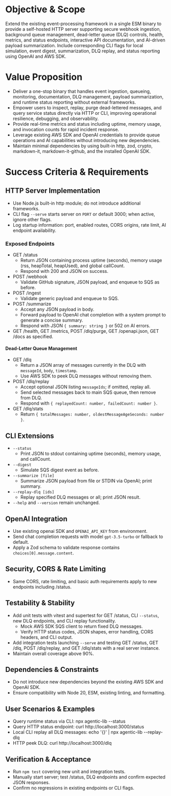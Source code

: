 # Objective & Scope
Extend the existing event-processing framework in a single ESM binary to provide a self-hosted HTTP server supporting secure webhook ingestion, background queue management, dead-letter queue (DLQ) controls, health, metrics, and status endpoints, interactive API documentation, and AI-driven payload summarization. Include corresponding CLI flags for local simulation, event digest, summarization, DLQ replay, and status reporting using OpenAI and AWS SDK.

# Value Proposition

- Deliver a one-stop binary that handles event ingestion, queueing, monitoring, documentation, DLQ management, payload summarization, and runtime status reporting without external frameworks.
- Empower users to inspect, replay, purge dead-lettered messages, and query service status directly via HTTP or CLI, improving operational resilience, debugging, and observability.
- Provide real-time metrics and status including uptime, memory usage, and invocation counts for rapid incident response.
- Leverage existing AWS SDK and OpenAI credentials to provide queue operations and AI capabilities without introducing new dependencies.
- Maintain minimal dependencies by using built-in http, zod, crypto, markdown-it, markdown-it-github, and the installed OpenAI SDK.

# Success Criteria & Requirements

## HTTP Server Implementation
- Use Node.js built-in http module; do not introduce additional frameworks.
- CLI flag `--serve` starts server on `PORT` or default 3000; when active, ignore other flags.
- Log startup information: port, enabled routes, CORS origins, rate limit, AI endpoint availability.

### Exposed Endpoints
- GET /status
  - Return JSON containing process uptime (seconds), memory usage (rss, heapTotal, heapUsed), and global callCount.
  - Respond with 200 and JSON on success.
- POST /webhook
  - Validate GitHub signature, JSON payload, and enqueue to SQS as before.
- POST /ingest
  - Validate generic payload and enqueue to SQS.
- POST /summarize
  - Accept any JSON payload in body.
  - Forward payload to OpenAI chat completion with a system prompt to generate a concise summary.
  - Respond with JSON `{ summary: string }` or 502 on AI errors.
- GET /health, GET /metrics, POST /dlq/purge, GET /openapi.json, GET /docs as specified.

#### Dead-Letter Queue Management
- GET /dlq
  - Return a JSON array of messages currently in the DLQ with `messageId`, `body`, `timestamp`.
  - Use AWS SDK to peek DLQ messages without removing them.
- POST /dlq/replay
  - Accept optional JSON listing `messageIds`; if omitted, replay all.
  - Send selected messages back to main SQS queue, then remove from DLQ.
  - Respond with `{ replayedCount: number, failedCount: number }`.
- GET /dlq/stats
  - Return `{ totalMessages: number, oldestMessageAgeSeconds: number }`.

## CLI Extensions
- `--status`
  - Print JSON to stdout containing uptime (seconds), memory usage, and callCount.
- `--digest`
  - Simulate SQS digest event as before.
- `--summarize [file]`
  - Summarize JSON payload from file or STDIN via OpenAI; print summary.
- `--replay-dlq [ids]`
  - Replay specified DLQ messages or all; print JSON result.
- `--help` and `--version` remain unchanged.

## OpenAI Integration
- Use existing openai SDK and `OPENAI_API_KEY` from environment.
- Send chat completion requests with model `gpt-3.5-turbo` or fallback to default.
- Apply a Zod schema to validate response contains `choices[0].message.content`.

## Security, CORS & Rate Limiting
- Same CORS, rate limiting, and basic auth requirements apply to new endpoints including /status.

## Testability & Stability
- Add unit tests with vitest and supertest for GET /status, CLI `--status`, new DLQ endpoints, and CLI replay functionality.
  - Mock AWS SDK SQS client to return fixed DLQ messages.
  - Verify HTTP status codes, JSON shapes, error handling, CORS headers, and CLI output.
- Add integration tests launching `--serve` and testing GET /status, GET /dlq, POST /dlq/replay, and GET /dlq/stats with a real server instance.
- Maintain overall coverage above 90%.

## Dependencies & Constraints
- Do not introduce new dependencies beyond the existing AWS SDK and OpenAI SDK.
- Ensure compatibility with Node 20, ESM, existing linting, and formatting.

## User Scenarios & Examples
- Query runtime status via CLI:
  npx agentic-lib --status
- Query HTTP status endpoint:
  curl http://localhost:3000/status
- Local CLI replay all DLQ messages:
  echo '{}' | npx agentic-lib --replay-dlq
- HTTP peek DLQ:
  curl http://localhost:3000/dlq

## Verification & Acceptance
- Run `npm test` covering new unit and integration tests.
- Manually start server; test /status, DLQ endpoints and confirm expected JSON responses.
- Confirm no regressions in existing endpoints or CLI flags.